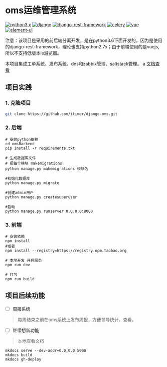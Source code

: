 # oms运维管理系统 #

[![python3.x](https://img.shields.io/badge/python-3.X-blue.svg)](https://www.python.org/)
[![django](https://img.shields.io/badge/django-1.11-blue.svg)](https://www.djangoproject.com/)
[![django-rest-framework](https://img.shields.io/badge/djangorestframework-3.6.3-blue.svg)](http://www.django-rest-framework.org/)
[![celery](https://img.shields.io/badge/celery-4.1.0-green.svg)](http://www.celeryproject.org/)
[![vue](https://img.shields.io/badge/vue-2.5.9-brightgreen.svg)](https://github.com/vuejs/vue)
[![element-ui](https://img.shields.io/badge/element--ui-2.0.7-brightgreen.svg)](https://github.com/ElemeFE/element)

注意：该项目是采用的前后端分离开发，是在python3.6下面开发的，因为是使用的django-rest-framework，理论也支持python2.7x；由于前端使用的是vuejs,所以不支持低版本ie游览器。

本项目集成工单系统、发布系统、dns和zabbix管理、saltstack管理。
a
[文档查看](https://itimor.github.io/django-oms/)

## 项目实践

### 1. 克隆项目
``` bash
git clone https://github.com/itimor/django-oms.git
```

### 2. 后端
```
# 安装python依赖
cd omsBackend
pip install -r requirements.txt

# 生成数据库文件
# 把每个模块 makemigrations
python manage.py makemigrations 模块名

#初始化数据库
python manage.py migrate

#创建admin用户
python manage.py createsuperuser 

#启动
python manage.py runserver 0.0.0.0:8000

```

### 3. 前端
```
# 安装依赖
npm install
#或者
npm install --registry=https://registry.npm.taobao.org

# 本地开发 开启服务
npm run dev

# 打包
npm run build
```

## 项目后续功能
- [ ] 周报系统
> 每周结束之前在oms系统上发布周报，方便领导统计、查看。

- [ ] 继续想新功能

> 本地查看文档

```
mkdocs serve --dev-addr=0.0.0.0:5000
mkdocs build
mkdocs gh-deploy
```
